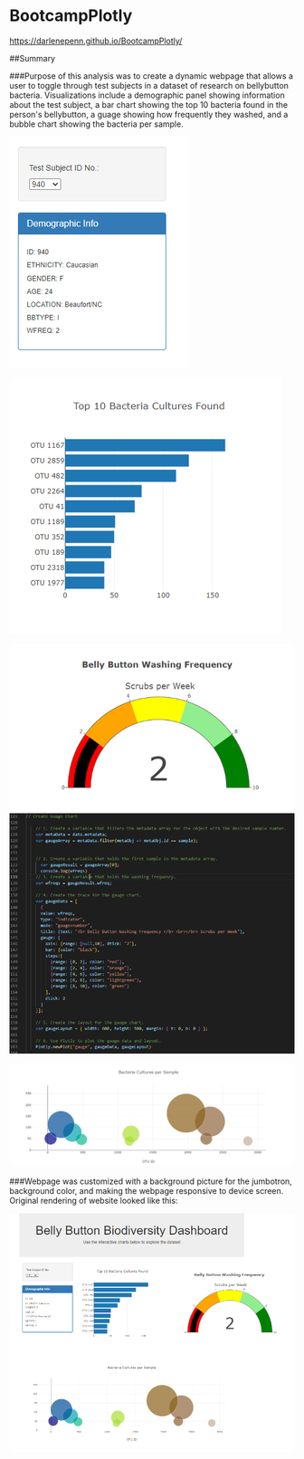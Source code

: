 # BootcampPlotly

https://darlenepenn.github.io/BootcampPlotly/

##Summary

###Purpose of this analysis was to create a dynamic webpage that allows a user to toggle through test subjects in a dataset of research on bellybutton bacteria.  Visualizations include a demographic panel showing information about the test subject, a bar chart showing the top 10 bacteria found in the person's bellybutton, a guage showing how frequently they washed, and a bubble chart showing the bacteria per sample. 



![Demographics Panel](/images/MetaDataPanel.PNG)

![Bar Chart](/images/BarChart.PNG)

![Gauge Chart](/images/GaugeChart.PNG)
![Corresponding Code](/images/GaugeChartCode.PNG)

![Bubble Chart](/images/BubbleChart.PNG)


###Webpage was customized with a background picture for the jumbotron, background color, and making the webpage responsive to device screen.  Original rendering of website looked like this:

![initial website](/images/EntirePage.PNG)
